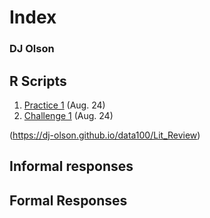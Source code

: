 # Index

### DJ Olson

## R Scripts 
1. [Practice 1](https://github.com/DJ-Olson/data100/blob/master/R_Practice_Plot1.md) (Aug. 24) 
2. [Challenge 1](https://github.com/DJ-Olson/data100/blob/master/R_Challenge_Plot1.md) (Aug. 24)

(https://dj-olson.github.io/data100/Lit_Review)

## Informal responses

## Formal Responses
